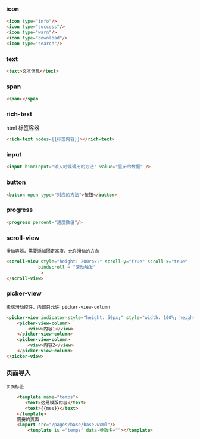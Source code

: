 ### icon
```html
<icon type="info"/>
<icon type="success"/>
<icon type="warn"/>
<icon type="download"/>
<icon type="search"/>
```
### text
```html
<text>文本信息</text>
```
### span
```html
<span></span
```
### rich-text
html 标签容器
```html
<rich-text nodes={{标签内容}}></rich-text>
```
### input
``` html
<input bindInput="输入时候调用的方法" value="显示的数据" />

```
### button
```html
<button open-type="对应的方法">按钮</button>
```
### progress
```html
<progress percent="进度数值"/>
```

### scroll-view
	滑动容器，需要添加固定高度，允许滑动的方向
```html
<scroll-view style="height: 200rpx;" scroll-y="true" scroll-x="true" 
			bindscroll = "滚动触发"
			 >
</scroll-view>
```

### picker-view
	级联滑动控件，内部只允许 picker-view-column
```html
<picker-view indicator-style="height: 50px;" style="width: 100%; height: 300px;">
	<picker-view-column>
		<view>内容1</view>
	</picker-view-column>
	<picker-view-column>
		<view>内容2</view>
	</picker-view-column>
</picker-view>
```

### 页面导入
	页面标签
``` html
	<template name="temps">
	   <text>这是模版内容</text>
	   <text>{{mes}}</text>
	</template>
	需要的页面
	<import src="/pages/base/base.wxml"/>
		<template is ="temps" data-参数名=""></template>

```
